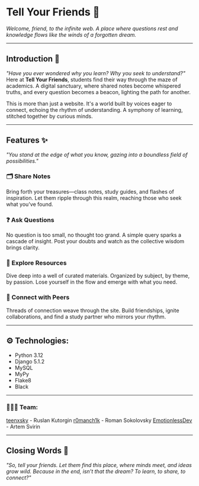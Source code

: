 # Tell Your Friends 💚
*Welcome, friend, to the infinite web. A place where questions rest and knowledge flows like the winds of a forgotten dream.*  

---

## Introduction 🌌  
*"Have you ever wondered why you learn? Why you seek to understand?"*  
Here at **Tell Your Friends**, students find their way through the maze of academics. A digital sanctuary, where shared notes become whispered truths, and every question becomes a beacon, lighting the path for another.  

This is more than just a website. It's a world built by voices eager to connect, echoing the rhythm of understanding. A symphony of learning, stitched together by curious minds.  

---

## Features ✨  
*"You stand at the edge of what you know, gazing into a boundless field of possibilities."*  
### 🗂️ Share Notes  
Bring forth your treasures—class notes, study guides, and flashes of inspiration. Let them ripple through this realm, reaching those who seek what you've found.  

### ❓ Ask Questions  
No question is too small, no thought too grand. A simple query sparks a cascade of insight. Post your doubts and watch as the collective wisdom brings clarity.  

### 📗 Explore Resources  
Dive deep into a well of curated materials. Organized by subject, by theme, by passion. Lose yourself in the flow and emerge with what you need.  

### 🤝 Connect with Peers  
Threads of connection weave through the site. Build friendships, ignite collaborations, and find a study partner who mirrors your rhythm.  

---

## ⚙️ Technologies:

- Python 3.12
- Django 5.1.2
- MySQL
- MyPy
- Flake8
- Black

---

### 👨🏻‍💻 Team:

[teenxsky](https://github.com/teenxsky) - Ruslan Kutorgin
[r0manch1k](https://github.com/r0manch1k) - Roman Sokolovsky 
[EmotionlessDev](https://github.com/EmotionlessDev) - Artem Svirin

---

## Closing Words 🌠  
*"So, tell your friends. Let them find this place, where minds meet, and ideas grow wild. Because in the end, isn’t that the dream? To learn, to share, to connect?"*  

